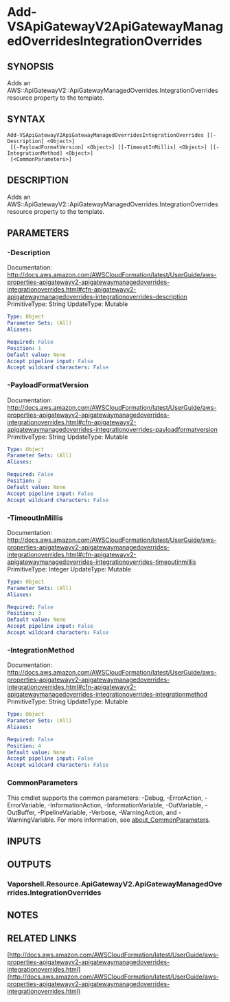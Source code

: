 # Add-VSApiGatewayV2ApiGatewayManagedOverridesIntegrationOverrides

## SYNOPSIS
Adds an AWS::ApiGatewayV2::ApiGatewayManagedOverrides.IntegrationOverrides resource property to the template.

## SYNTAX

```
Add-VSApiGatewayV2ApiGatewayManagedOverridesIntegrationOverrides [[-Description] <Object>]
 [[-PayloadFormatVersion] <Object>] [[-TimeoutInMillis] <Object>] [[-IntegrationMethod] <Object>]
 [<CommonParameters>]
```

## DESCRIPTION
Adds an AWS::ApiGatewayV2::ApiGatewayManagedOverrides.IntegrationOverrides resource property to the template.

## PARAMETERS

### -Description
Documentation: http://docs.aws.amazon.com/AWSCloudFormation/latest/UserGuide/aws-properties-apigatewayv2-apigatewaymanagedoverrides-integrationoverrides.html#cfn-apigatewayv2-apigatewaymanagedoverrides-integrationoverrides-description
PrimitiveType: String
UpdateType: Mutable

```yaml
Type: Object
Parameter Sets: (All)
Aliases:

Required: False
Position: 1
Default value: None
Accept pipeline input: False
Accept wildcard characters: False
```

### -PayloadFormatVersion
Documentation: http://docs.aws.amazon.com/AWSCloudFormation/latest/UserGuide/aws-properties-apigatewayv2-apigatewaymanagedoverrides-integrationoverrides.html#cfn-apigatewayv2-apigatewaymanagedoverrides-integrationoverrides-payloadformatversion
PrimitiveType: String
UpdateType: Mutable

```yaml
Type: Object
Parameter Sets: (All)
Aliases:

Required: False
Position: 2
Default value: None
Accept pipeline input: False
Accept wildcard characters: False
```

### -TimeoutInMillis
Documentation: http://docs.aws.amazon.com/AWSCloudFormation/latest/UserGuide/aws-properties-apigatewayv2-apigatewaymanagedoverrides-integrationoverrides.html#cfn-apigatewayv2-apigatewaymanagedoverrides-integrationoverrides-timeoutinmillis
PrimitiveType: Integer
UpdateType: Mutable

```yaml
Type: Object
Parameter Sets: (All)
Aliases:

Required: False
Position: 3
Default value: None
Accept pipeline input: False
Accept wildcard characters: False
```

### -IntegrationMethod
Documentation: http://docs.aws.amazon.com/AWSCloudFormation/latest/UserGuide/aws-properties-apigatewayv2-apigatewaymanagedoverrides-integrationoverrides.html#cfn-apigatewayv2-apigatewaymanagedoverrides-integrationoverrides-integrationmethod
PrimitiveType: String
UpdateType: Mutable

```yaml
Type: Object
Parameter Sets: (All)
Aliases:

Required: False
Position: 4
Default value: None
Accept pipeline input: False
Accept wildcard characters: False
```

### CommonParameters
This cmdlet supports the common parameters: -Debug, -ErrorAction, -ErrorVariable, -InformationAction, -InformationVariable, -OutVariable, -OutBuffer, -PipelineVariable, -Verbose, -WarningAction, and -WarningVariable. For more information, see [about_CommonParameters](http://go.microsoft.com/fwlink/?LinkID=113216).

## INPUTS

## OUTPUTS

### Vaporshell.Resource.ApiGatewayV2.ApiGatewayManagedOverrides.IntegrationOverrides
## NOTES

## RELATED LINKS

[http://docs.aws.amazon.com/AWSCloudFormation/latest/UserGuide/aws-properties-apigatewayv2-apigatewaymanagedoverrides-integrationoverrides.html](http://docs.aws.amazon.com/AWSCloudFormation/latest/UserGuide/aws-properties-apigatewayv2-apigatewaymanagedoverrides-integrationoverrides.html)

